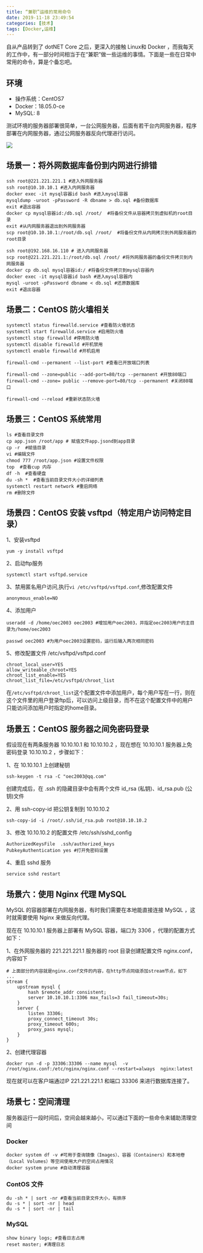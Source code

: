 ```yaml
---
title: “兼职”运维的常用命令
date: 2019-11-18 23:49:54
categories: [技术]
tags: [Docker,运维]
---
```


自从产品转到了 dotNET Core 之后，更深入的接触 Linux和 Docker ，而我每天的工作中，有一部分时间相当于在“兼职”做一些运维的事情。下面是一些在日常中常用的命令，算是个备忘吧。

<!--more-->

## 环境

* 操作系统：CentOS7
* Docker：18.05.0-ce
* MySQL: 8

测试环境的服务器部署很简单，一台公网服务器，后面有若干台内网服务器，程序部署在内网服务器，通过公网服务器反向代理进行访问。

![](https://cdn.jsdelivr.net/gh/oec2003/hblog-images/img/202201280643303.jpg)

## 场景一：将外网数据库备份到内网进行排错

```
ssh root@221.221.221.1 #进入外网服务器
ssh root@10.10.10.1 #进入内网服务器
docker exec -it mysql容器id bash #进入mysql容器
mysqldump -uroot -pPassword -R dbname > db.sql #备份数据库
exit #退出容器
docker cp mysql容器id:/db.sql /root/  #将备份文件从容器拷贝到虚拟机的root目录
exit #从内网服务器退出到外网服务器
scp root@10.10.10.1:/root/db.sql /root/  #将备份文件从内网拷贝到外网服务器的root目录

ssh root@192.168.16.110 # 进入内网服务器
scp root@221.221.221.1:/root/db.sql /root/ #将外网服务器的备份文件拷贝到内网服务器
docker cp db.sql mysql容器id:/ #将备份文件拷贝到mysql容器内
docker exec -it mysql容器id bash #进入mysql容器内
mysql -uroot -pPassword dbname < db.sql #还原数据库
exit #退出容器
```

## 场景二：CentOS 防火墙相关

```
systemctl status firewalld.service #查看防火墙状态
systemctl start firewalld.service #启用防火墙
systemctl stop firewalld #停用防火墙
systemctl disable firewalld #开机禁用
systemctl enable firewalld #开机启用

firewall-cmd --permanent --list-port #查看已开放端口列表

firewall-cmd --zone=public --add-port=80/tcp --permanent #开放80端口
firewall-cmd --zone= public --remove-port=80/tcp --permanent #关闭80端口

firewall-cmd --reload #重新状态防火墙
```

## 场景三：CentOS 系统常用

```
ls #查看目录文件
cp app.json /root/app # 赋值文件app.jsond到app目录
cp -r  #赋值目录
vi #编辑文件
chmod 777 /root/app.json #设置文件权限
top  #查看cup 内存
df -h  #查看硬盘
du -sh *  #查看当前目录文件大小的详细列表
systemctl restart network #重启网络
rm #删除文件
```

## 场景四：CentOS 安装 vsftpd（特定用户访问特定目录）

1、安装vsftpd

```
yum -y install vsftpd
```

2、启动ftp服务

```
systemctl start vsftpd.service
```

3、禁用匿名用户访问,执行`vi /etc/vsftpd/vsftpd.conf`,修改配置文件

```
anonymous_enable=NO
```

4、添加用户

```
useradd -d /home/oec2003 oec2003 #增加用户oec2003，并指定oec2003用户的主目录为/home/oec2003
 
passwd oec2003 #为用户oec2003设置密码，运行后输入两次相同密码
```

5、修改配置文件 /etc/vsftpd/vsftpd.conf

```
chroot_local_user=YES
allow_writeable_chroot=YES
chroot_list_enable=YES
chroot_list_file=/etc/vsftpd/chroot_list
```

在`/etc/vsftpd/chroot_list`这个配置文件中添加用户，每个用户写在一行，则在这个文件里的用户登录ftp后，可以访问上级目录，而不在这个配置文件中的用户只能访问添加用户时指定的home目录。

## 场景五：CentOS 服务器之间免密码登录

假设现在有两条服务器 10.10.10.1 和 10.10.10.2 ，现在想在 10.10.10.1 服务器上免密码登录 10.10.10.2 ，步骤如下：

1、在 10.10.10.1 上创建秘钥

```
ssh-keygen -t rsa -C "oec2003@qq.com"
```

创建完成后，在 .ssh 的隐藏目录中会有两个文件 id_rsa (私钥)、id_rsa.pub (公钥)文件

2、用 ssh-copy-id 把公钥复制到 10.10.10.2

```
ssh-copy-id -i /root/.ssh/id_rsa.pub root@10.10.10.2
```

3、修改 10.10.10.2 的配置文件 /etc/ssh/sshd_config

```
AuthorizedKeysFile	.ssh/authorized_keys
PubkeyAuthentication yes #打开免密码设置
```

4、重启 sshd 服务

```
service sshd restart
```

## 场景六：使用 Nginx 代理 MySQL

MySQL 的容器部署在内网服务器，有时我们需要在本地能直接连接 MySQL ，这时就需要使用 Nginx 来做反向代理。

现在在 10.10.10.1 服务器上部署有 MySQL 容器，端口为 3306 ，代理的配置方式如下：

1、在外网服务器的 221.221.221.1 服务器的 root 目录创建配置文件 nginx.conf，内容如下

```
# 上面部分的内容就是nginx.conf文件的内容，在http节点同级添加stream节点，如下
...
stream {
    upstream mysql {
        hash $remote_addr consistent;
        server 10.10.10.1:3306 max_fails=3 fail_timeout=30s;
    }
    server {
        listen 33306;
        proxy_connect_timeout 30s;
        proxy_timeout 600s;
        proxy_pass mysql;
    }
}
```

2、创建代理容器

```
docker run -d -p 33306:33306 --name mysql  -v /root/nginx.conf:/etc/nginx/nginx.conf --restart=always  nginx:latest
```

现在就可以在客户端通过IP 221.221.221.1 和端口 33306 来进行数据库连接了。

## 场景七：空间清理

服务器运行一段时间后，空间会越来越小，可以通过下面的一些命令来辅助清理空间

### Docker

```
docker system df -v #可用于查询镜像（Images）、容器（Containers）和本地卷（Local Volumes）等空间使用大户的空间占用情况
docker system prune #自动清理容器

```

### ContOS 文件

```
du -sh * | sort -nr #查看当前目录文件大小，有排序
du -s * | sort -nr | head
du -s * | sort -nr | tail
```

### MySQL

```
show binary logs; #查看日志占用
reset master; #清理日志
```

